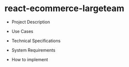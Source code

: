 # react-ecommerce-largeteam

* Project Description

* Use Cases

* Technical Specifications

* System Requirements

* How to implement
